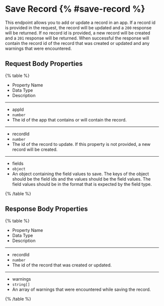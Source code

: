 # Save Record {% #save-record %}

This endpoint allows you to add or update a record in an app. If a record id is provided in the request, the record will be updated and a `200` response will be returned. If no record id is provided, a new record will be created and a `201` response will be returned. When successful the response will contain the record id of the record that was created or updated and any warnings that were encountered.

## Request Body Properties

{% table %}

- Property Name
- Data Type
- Description

---

- appId
- `number`
- The id of the app that contains or will contain the record.

---

- recordId
- `number`
- The id of the record to update. If this property is not provided, a new record will be created.

---

- fields
- `object`
- An object containing the field values to save. The keys of the object should be the field ids and the values should be the field values. The field values should be in the format that is expected by the field type.

{% /table %}

## Response Body Properties

{% table %}

- Property Name
- Data Type
- Description

---

- recordId
- `number`
- The id of the record that was created or updated.

---

- warnings
- `string[]`
- An array of warnings that were encountered while saving the record.

{% /table %}
